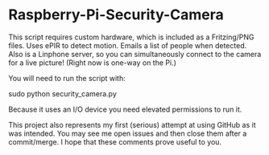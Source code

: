 # Raspberry-Pi-Security-Camera
This script requires custom hardware, which is included as a Fritzing/PNG files. Uses ePIR to detect motion. Emails a list of people when detected. Also is a Linphone server, so you can simultaneously connect to the camera for a live picture! (Right now is one-way on the Pi.)

You will need to run the script with:

sudo python security_camera.py

Because it uses an I/O device you need elevated permissions to run it. 

This project also represents my first (serious) attempt at using GitHub as it was intended. You may see me open issues and then close them after a commit/merge. I hope that these comments prove useful to you.
